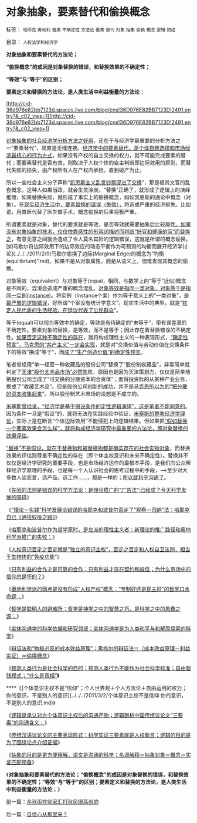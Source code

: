 # 对象抽象，要素替代和偷换概念

标签： `哈耶克` `奥地利` `替换` `不确定性` `方法论` `要素` `替代` `对象` `抽象` `偷换` `概念` `逻辑` `财经` 

目录： `人权法学和经济学`

**对象抽象和要素替代的方法论；**

**“偷换概念”的成因是对象替换的错误，和替换效果的不确定性；**

**“等效”与“等于”的区别；**

**要素定义和替换的方法论，是人类生活中利益衡量的方法论**；

[http://cid-36d976e82bb7123d.spaces.live.com/blog/cns!36D976E82BB7123D!2491.entry?&_c02_vws=1](http://cid-36d976e82bb7123d.spaces.live.com/blog/cns!36D976E82BB7123D!2491.entry?&_c02_vws=1)

[对象抽象的社会经济学分析方法之好用](../../../2009/4/1/面向对象抽象模型社会经济分析.md)，还在于与经济学最重要的分析方法之一“要素替代”，简直是无缝连接。[经济学中的要素替代，是个体自我选择和市场经济最核心的行为方式](../../../2009/3/31/市场要素之&quot;万能与不能&quot;的意义.md)，如果没有产权的自主交换的权力，就不可能完成要素的替代；而要素替代是否有效，则取决于人权个体的自主判断即边际效用的原则，而替代失败的损失，由产权所有人在产权内承担，直到破产为止。

所以一些社会主义分子声称“[凯恩斯主义乱发钞票促进了交换](../../../2011/1/25/凯恩斯是庇古的“通往奴役之路”.md)”，那是极其文盲的乱套概念。这种人如果当政，就会生灵涂炭。“替换”正确了，就形成了逻辑上的演绎推理，如果替换失败，就形成了事实上的偷换概念，如如凯恩斯的通论中概念（对象）。在[现实经济生活中，要素替换的错误（失败），](../../../2010/5/4/科学开始于精确概念定义.md)将造成严重的经济损失。比如说，用兽医代替了医生做手术，概念偷换的后果将极严重。

所谓要素就是对象，替代的要求就是等效，是否等效就需要抽象后比较属性[。如果没有对象抽象的技术，仅仅依靠感性的形容词描述而判断“好官和健康的官”而替换之](../../../2009/5/11/汉语特点不在于协助逻辑思维.md)，有意无意之间就会造成了令人莫名其妙的逻辑错误，这就是所谓的概念偷换。[如马歇尔将边际效用下的边际效应的动态平衡作为可预测的均衡而展开经济学讨论](../../../2011/2/9/马歇尔偷换了边际(Marginal Edge)的概念为“均衡(equilibrium)”.md)，如果不是从对象属性，而是从语义上，很难发现其概念的偷换。

对象等效（equivalent）与对象等于(equal，相同，与数学上的“等于”近似)概念是不同的，混淆会造成严重的概念混乱。[对象等效是指同一类对象，对象等于是指同一实例(instance](../../../2011/2/10/面向抽象对象的经济学分析步骤.md))。将实例（Instance个案）作为等于意义上的“一类对象”，[是最严重的逻辑错误](../../../2009/10/28/统计学意义上的对象模型和假设场景和诡辩.md)，好所谓“个案没有统计学意义”。现实生活中的典型，就是“[钦定人民代表的生活经验，在廷议代表了公民群众](http://hi.baidu.com/darthchn/blog/item/b8eb1f1f6f3cff164034173e.html)”。

等于(equal)可以视为等效中的确定，等效是有待确定的“未等于”，带有误差源的不确定性。要素对象的替换，是等效，而不是等于；因此存在着替换错误的不确定性。[如果否定这种不确定性的存在](../../../2009/11/30/保守主义和激进政策在不确定性定律中的现实含义.md)，就将构成理性主义的一种表现形式，[“确定性预言”，马克思的“共产主义”一定会实现](../../../2011/2/15/科学（历史＋经济学）与自然科学无缝连接.md)，就是对“交换价值与劳动价值在交换条件下的等效”换成“等于”，而[成了“生产创造价值”的确定性预言](../../../2010/6/7/《资本论》错在“生产创造价值”.md)。

笔者曾经用“单一经营一种收藏品的股份公司”替换了“股份制收藏品”，非常简单就判定了[天津“股份艺术品市场”必然失](../../../2011/2/15/艺术品股份市场将成艺术；股神的真功夫.md)败，原因也是因为天津策划方，仅仅是简单地把股份公司当成了“可交换的分散资本的合资体”；而将投资标的从某种产业业务，换成了“收藏艺术品”。但是股份公司创新的成功，并不是[马克思所以为的“把分散的资本收集起来](../../../2010/8/16/社会进步不要期望伟人政治;;工业革命无关“资本积累”.md)”。所以股份制艺术市场的设想是不成立的。

[米塞斯曾经说，“经济学是基于假设条件的定性逻辑演绎”，这是笔者不能同意的](../../../2011/1/27/米塞斯《人类行为的经济学分析》的分析.md)。因为条件一旦是“假设”的，就将无法在实践经验中验证，[米塞斯的整套经济学理论](../../../2011/1/27/米塞斯《人类行为的经济学分析》的分析.md)，实际上是在断言“个体边际效用”不能侵犯上的逻辑结果。但如果把[“假如替换一个要素效果会怎么样”，就将构成经济学研究中最重要的方法论，即对象替换的效果评估](../../../2009/12/27/政治经济学是科学吗？计划经济的GDP是什么？.md)。

[“替换”不是假设，就在于替换物和被替换物都是确实存在的社会实物对象](../../../2009/10/28/统计学意义上的对象模型和假设场景和诡辩.md)，而替换效果的评估则尊重不确定性的存在（即个体主权意识和未来不确定性）。替换并不仅仅是经济学研究的重要手段，也是市场经济运作的最根本手段，是我们向公众解释经济学原理的手段，也是每一个人认识社会的思考过程中的手段，——>至少对大多数人谈恋爱，选产品，选工作……，都是一样的；[所以就利于沟通了](../../../2011/2/22/什么是人权普世价值观的根本正义？.md)。

《[先验的法则是错误的科学方法论；是理论推广的“广告法”;已经成了今天科学发展的障碍](../../../2011/2/27/Transcendental先验法则是错误科学标准.md)》

《[“理论－实践”科学发展论错误的哈耶克和波普尔否定了“观察－归纳”法；哈耶克自已《通往奴役之路》](../../../2011/2/27/“理论－实践”科学发展论是错误的，“观测－归纳”法是正确的.md)》

《[哈耶克和波普尔作为哲学家时，是左派的理性主义者；新理论的推广路径和奥地利学派推广的失败；](../../../2011/2/27/新理论推广和奥地利学派的失败.md)》

《[人权意识否定之否定就是“独立的意识主权”，否定之否定和人权自卫法则，相当于生物体的“免疫功能](../../../2011/2/28/“独立的意识主权”相当于生物体的“免疫功能”.md)”》

《[只有利益的合作才是可靠的合作；只有利益才存在契约和诚信；为什么市场中的信仰总是坏的？](../../../2011/2/28/只有利益的合作才是可靠的合作.md)》

《[奥地利学派的弱点是没有形成“人权产权”概念；“专制好还是民主好”的哲学口水命题；](../../../2011/2/28/专制还是民主好？奥地利学派弱点.md)》

《[哲学是聪明人的避难所；哲学是神学之中的智慧之巧，是科学之中的愚蠢之源；](../../../2011/3/1/哲学是聪明人的避难所.md)》

《[实体沟通学的科学依据和研究领域；实体沟通学是为人类和平与和解而探索的科学](../../../2011/3/1/为人类和平与和解而探索的科学.md)》

《[辩证法和“物极必反的成本效益原理”；黑格尔的辩证法＝（成本效益原理－利益实证）＝偷换概念](../../../2011/3/1/物极必反规律和辩证法.md)》

《[预测人类行为是社会科学的目的；预测人类行为不能作为社会科学标准；自由脑残模式；“什么是真相”](../../../2011/3/2/什么是真相？预测未来对不对？.md)**》**

****《[个体意识主权不是“信仰”；个人世界观＋个人方法论＋自由运用的权力；你的意识，不是别人的意识](../../../2011/3/2/个体意识主权不是信仰 你的意识，不是别人的意识.md)》

《[逻辑是承认对方个体意识主权后的沟通产物；逻辑剖析中国传统议论文“三要素”的沟通含义；](../../../2011/3/3/中国传统议论文“三要素”的沟通含义.md)》

《[传统汉语议论文的主要表现形式；科学实证三要素就是人权断言；逻辑的目的是为了围绕论点介绍证据](../../../2011/3/3/传统汉语议论文的主要表现形式.md)》

《[抽象的目的是更方便理解，语文是沟通的科学；名词解释＝抽象对象＝概念＝实证匹配预备](../../../2011/3/3/语文也可成科学；沟通的科学.md)》

《**对象抽象和要素替代的方法论；“偷换概念”的成因是对象替换的错误，和替换效果的不确定性；“等效”与“等于”的区别；要素定义和替换的方法论，是人类生活中利益衡量的方法论**；》

前一篇：[余秋雨在徐家汇打秋风很高尚的](../../../2011/3/4/余秋雨在徐家汇打秋风很高尚的.md)

后一篇：[自信心从那里来？](../../../2011/3/4/自信心从那里来？.md)